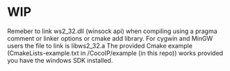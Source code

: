 # WIP
Remeber to link ws2_32.dll (winsock api) when compiling using a pragma comment or linker options or cmake add library. For cygwin and MinGW users the file to link is libws2_32.a The provided Cmake example (CmakeLists-example.txt in /CocoIP/example (in this repo)) works provided you have the windows SDK installed.

